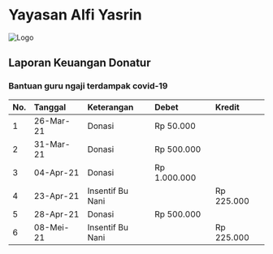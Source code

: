 # Yayasan Alfi Yasrin

![Logo](https://alfiyasrin.github.io/donations/logo.png)

## Laporan Keuangan Donatur

### Bantuan guru ngaji terdampak covid-19

| No. | Tanggal | Keterangan | Debet | Kredit |
|:-|:-|:-|:-|:-|
| 1 | 26-Mar-21 | Donasi | Rp 50.000 | |
| 2 | 31-Mar-21 | Donasi | Rp 500.000 | |
| 3 | 04-Apr-21 | Donasi | Rp 1.000.000 | |
| 4 | 23-Apr-21 | Insentif Bu Nani | | Rp 225.000 |
| 5 | 28-Apr-21 | Donasi | Rp 500.000 | |
| 6 | 08-Mei-21 | Insentif Bu Nani | | Rp 225.000 |
